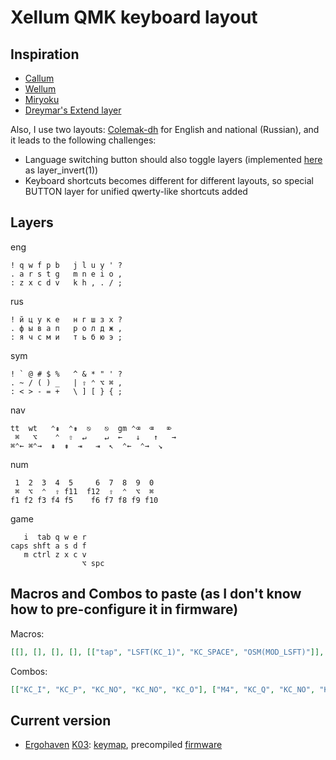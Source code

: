# Xellum QMK keyboard layout

## Inspiration

- [Callum](https://github.com/callum-oakley/qmk_firmware/tree/master/users/callum)
- [Wellum](https://github.com/braindefender/wellum)
- [Miryoku](https://github.com/manna-harbour/miryoku)
- [Dreymar's Extend layer](https://dreymar.colemak.org/layers-extend.html)

Also, I use two layouts: [Colemak-dh](https://colemakmods.github.io/mod-dh/) for English and national (Russian), and it leads to the following challenges:

- Language switching button should also toggle layers (implemented [here](https://github.com/xelorr/xellum/blob/vial/keyboards/ergohaven/ergohaven_ruen.c#L20-L36) as layer_invert(1))
- Keyboard shortcuts becomes different for different layouts, so special BUTTON layer for unified qwerty-like shortcuts added

## Layers

eng
```
! q w f p b   j l u y ' ?
. a r s t g   m n e i o ,
: z x c d v   k h , . / ;
```

rus
```
! й ц у к е   н г ш з х ?
. ф ы в а п   р о л д ж ,
: я ч с м и   т ь б ю э ;
```

sym
```
! ` @ # $ %   ^ & * " ' ?
. ~ / ( ) _   | ⇧ ⌃ ⌥ ⌘ ,
: < > - = +   \ ] [ } { ;
```

nav
```
tt  wt   ⌃⇞  ⌃⇟  ⎋   ⎋  gm ⌃⌫  ⌫   ⌦
 ⌘   ⌥    ⌃  ⇧  ↵    ↵  ←   ↓   ↑   →
⌘⌃← ⌘⌃→  ⇞  ⇟  ⇥   ⇥  ↖  ⌃←  ⌃→  ↘
```

num
```
 1  2  3  4  5     6  7  8  9  0
 ⌘  ⌥  ⌃  ⇧ f11  f12  ⇧  ⌃  ⌥  ⌘
f1 f2 f3 f4 f5    f6 f7 f8 f9 f10
```

game
```
   i  tab q w e r
caps shft a s d f
   m ctrl z x c v
                ⌥ spc
```

## Macros and Combos to paste (as I don't know how to pre-configure it in firmware)

Macros:
```json
[[], [], [], [], [["tap", "LSFT(KC_1)", "KC_SPACE", "OSM(MOD_LSFT)"]], [["tap", "USER20", "KC_SPACE", "OSM(MOD_LSFT)"]], [["tap", "USER16", "KC_SPACE"]], [["tap", "USER15", "KC_SPACE", "OSM(MOD_LSFT)"]], [], [], [["tap", "KC_LGUI"], ["delay", 200], ["text", "Terminal"], ["delay", 200], ["tap", "KC_ENTER"]], [["tap", "KC_LGUI"], ["delay", 200], ["text", "Files"], ["delay", 200], ["tap", "KC_ENTER"]], [["tap", "KC_LGUI"], ["delay", 200], ["text", "Sublime Text"], ["delay", 200], ["tap", "KC_ENTER"]], [["tap", "KC_LGUI"], ["delay", 200], ["text", "Browser"], ["delay", 200], ["tap", "KC_ENTER"]], [["tap", "KC_LGUI"], ["delay", 200], ["text", "Calculator"], ["delay", 200], ["tap", "KC_ENTER"]], [["tap", "KC_LGUI"], ["delay", 200], ["text", "Vial"], ["delay", 200], ["tap", "KC_ENTER"]], [["tap", "KC_LGUI"], ["delay", 200], ["text", "Outlook"], ["delay", 200], ["tap", "KC_ENTER"]], [["tap", "KC_LGUI"], ["delay", 200], ["text", "Telegram"], ["delay", 200], ["tap", "KC_ENTER"]], [["tap", "KC_LGUI"], ["delay", 200], ["text", "Excel"], ["delay", 200], ["tap", "KC_ENTER"]], [["tap", "KC_LGUI"], ["delay", 200], ["text", "Visual Studio Code"], ["delay", 200], ["tap", "KC_ENTER"]], [["tap", "LGUI(KC_R)"], ["delay", 500], ["text", "shutdown -s -f -t 00"], ["delay", 100], ["tap", "KC_ENTER"]], [["tap", "LGUI(KC_R)"], ["delay", 500], ["text", "shutdown -r -f -t 00"], ["delay", 100], ["tap", "KC_ENTER"]], [], [], [], [], [], [], [], [["text", "https://monkeytype.com/"], ["tap", "KC_ENTER"]], [], [], [], [], [], [], [], [], [], [], [], [], [], [], [], [], [], [], [], [], [], [], [], [], [], [], [], [], [], [], [], [], [], [], [], [], [], [], [], [], [], [], [], [], [], [], [], [], [], [], [], [], [], [], [], [], [], [], [], [], [], [], [], [], [], [], [], [], [], [], [], [], [], [], [], [], [], [], []]
```

Combos:
```json
[["KC_I", "KC_P", "KC_NO", "KC_NO", "KC_O"], ["M4", "KC_Q", "KC_NO", "KC_NO", "KC_GRAVE"], ["KC_C", "KC_V", "KC_NO", "KC_NO", "LSFT(KC_9)"], ["KC_C", "KC_D", "KC_NO", "KC_NO", "LSFT(KC_9)"], ["KC_M", "KC_COMMA", "KC_NO", "KC_NO", "LSFT(KC_0)"], ["KC_H", "KC_COMMA", "KC_NO", "KC_NO", "LSFT(KC_0)"], ["KC_X", "KC_C", "KC_NO", "KC_NO", "USER19"], ["KC_COMMA", "KC_DOT", "KC_NO", "KC_NO", "USER36"], ["KC_DOT", "KC_QUOTE", "KC_NO", "KC_NO", "USER21"], ["KC_J", "KC_K", "KC_NO", "KC_NO", "KC_MINUS"], ["KC_N", "KC_E", "KC_NO", "KC_NO", "KC_MINUS"], ["KC_L", "KC_K", "KC_NO", "KC_NO", "LSFT(KC_MINUS)"], ["KC_E", "KC_I", "KC_NO", "KC_NO", "LSFT(KC_MINUS)"], ["KC_NO", "KC_NO", "KC_NO", "KC_NO", "KC_NO"], ["KC_NO", "KC_NO", "KC_NO", "KC_NO", "KC_NO"], ["KC_NO", "KC_NO", "KC_NO", "KC_NO", "KC_NO"], ["KC_NO", "KC_NO", "KC_NO", "KC_NO", "KC_NO"], ["KC_NO", "KC_NO", "KC_NO", "KC_NO", "KC_NO"], ["KC_NO", "KC_NO", "KC_NO", "KC_NO", "KC_NO"], ["KC_NO", "KC_NO", "KC_NO", "KC_NO", "KC_NO"], ["KC_NO", "KC_NO", "KC_NO", "KC_NO", "KC_NO"], ["KC_NO", "KC_NO", "KC_NO", "KC_NO", "KC_NO"], ["KC_NO", "KC_NO", "KC_NO", "KC_NO", "KC_NO"], ["KC_NO", "KC_NO", "KC_NO", "KC_NO", "KC_NO"], ["KC_NO", "KC_NO", "KC_NO", "KC_NO", "KC_NO"], ["KC_NO", "KC_NO", "KC_NO", "KC_NO", "KC_NO"], ["KC_NO", "KC_NO", "KC_NO", "KC_NO", "KC_NO"], ["KC_NO", "KC_NO", "KC_NO", "KC_NO", "KC_NO"], ["KC_NO", "KC_NO", "KC_NO", "KC_NO", "KC_NO"], ["KC_NO", "KC_NO", "KC_NO", "KC_NO", "KC_NO"], ["KC_NO", "KC_NO", "KC_NO", "KC_NO", "KC_NO"], ["KC_NO", "KC_NO", "KC_NO", "KC_NO", "KC_NO"]]
```

## Current version

- [Ergohaven](https://ergohaven.xyz/) [K03](https://ergohaven.xyz/k03): [keymap](./keyboards/ergohaven/k03/keymaps/xellum/keymap.c), precompiled [firmware](https://github.com/XelorR/xellum/releases/download/latest/ergohaven_k03_xellum.uf2)
